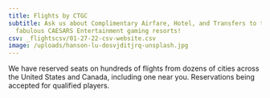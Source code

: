 ```yaml
---
title: Flights by CTGC
subtitle: Ask us about Complimentary Airfare, Hotel, and Transfers to the
  fabulous CAESARS Entertainment gaming resorts!
csv: _flightscsv/01-27-22-csv-website.csv
image: /uploads/hanson-lu-dosvjditjrq-unsplash.jpg
---
```


We have reserved seats on hundreds of flights from dozens of cities across the United States and Canada, including one near you. Reservations being accepted for qualified players.

